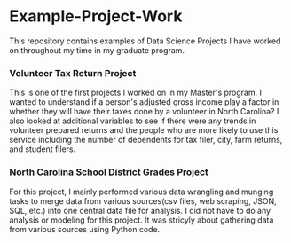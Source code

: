 # Example-Project-Work
This repository contains examples of Data Science Projects I have worked on throughout my time in my graduate program.

### Volunteer Tax Return Project
This is one of the first projects I worked on in my Master's program. I wanted to understand if a person's adjusted gross income play a factor in whether they will have their taxes done by a volunteer in North Carolina? I also looked at additional variables to see if there were any trends in volunteer prepared returns and the people who are more likely to use this service including the number of dependents for tax filer, city, farm returns, and student filers.

### North Carolina School District Grades Project
For this project, I mainly performed various data wrangling and munging tasks to merge data from various sources(csv files, web scraping, JSON, SQL, etc.) into one central data file for analysis. I did not have to do any analysis or modeling for this project. It was stricyly about gathering data from various sources using Python code. 
